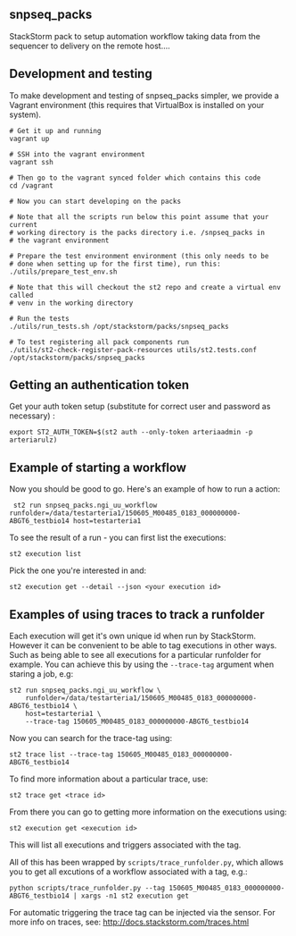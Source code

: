 snpseq_packs
-------------

StackStorm pack to setup automation workflow taking data from the sequencer to delivery on the remote host....

Development and testing
-----------------------
To make development and testing of snpseq_packs simpler, we provide a Vagrant environment (this requires that VirtualBox is installed on your system).

```
# Get it up and running
vagrant up

# SSH into the vagrant environment
vagrant ssh

# Then go to the vagrant synced folder which contains this code
cd /vagrant

# Now you can start developing on the packs

# Note that all the scripts run below this point assume that your current
# working directory is the packs directory i.e. /snpseq_packs in
# the vagrant environment

# Prepare the test environment environment (this only needs to be
# done when setting up for the first time), run this:
./utils/prepare_test_env.sh

# Note that this will checkout the st2 repo and create a virtual env called
# venv in the working directory

# Run the tests
./utils/run_tests.sh /opt/stackstorm/packs/snpseq_packs

# To test registering all pack components run
./utils/st2-check-register-pack-resources utils/st2.tests.conf /opt/stackstorm/packs/snpseq_packs

```

Getting an authentication token
-------------------------------

Get your auth token setup (substitute for correct user and password as necessary) :

    export ST2_AUTH_TOKEN=$(st2 auth --only-token arteriaadmin -p arteriarulz)
    
Example of starting a workflow
------------------------------

Now you should be good to go. Here's an example of how to run a action:

     st2 run snpseq_packs.ngi_uu_workflow runfolder=/data/testarteria1/150605_M00485_0183_000000000-ABGT6_testbio14 host=testarteria1
     
To see the result of a run - you can first list the executions:

    st2 execution list
    
Pick the one you're interested in and:

    st2 execution get --detail --json <your execution id>
    
Examples of using traces to track a runfolder
---------------------------------------------

Each execution will get it's own unique id when run by StackStorm. However it can be convenient to be able to tag executions
in other ways. Such as being able to see all executions for a particular runfolder for example. You can achieve this by
 using  the `--trace-tag` argument when staring a job, e.g:
 
    st2 run snpseq_packs.ngi_uu_workflow \
        runfolder=/data/testarteria1/150605_M00485_0183_000000000-ABGT6_testbio14 \
        host=testarteria1 \
        --trace-tag 150605_M00485_0183_000000000-ABGT6_testbio14
    
Now you can search for the trace-tag using:

    st2 trace list --trace-tag 150605_M00485_0183_000000000-ABGT6_testbio14
    
To find more information about a particular trace, use:

    st2 trace get <trace id>
    
From there you can go to getting more information on the executions using:

    st2 execution get <execution id>
       
This will list all executions and triggers associated with the tag.

All of this has been wrapped by `scripts/trace_runfolder.py`, which allows you to get all excutions of a workflow
associated with a tag, e.g.:

    python scripts/trace_runfolder.py --tag 150605_M00485_0183_000000000-ABGT6_testbio14 | xargs -n1 st2 execution get
    
For automatic triggering the trace tag can be injected via the sensor. For more info on traces, see: http://docs.stackstorm.com/traces.html
